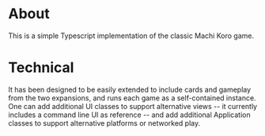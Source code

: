 # About

This is a simple Typescript implementation of the classic Machi Koro game.

# Technical

It has been designed to be easily extended to include cards and gameplay from the two expansions, and runs each game as a self-contained instance. One can add additional UI classes to support alternative views -- it currently includes a command line UI as reference -- and add additional Application classes to support alternative platforms or networked play.